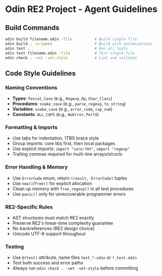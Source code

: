 # Odin RE2 Project - Agent Guidelines

## Build Commands
```bash
odin build filename.odin -file          # Build single file
odin build . -o:speed                   # Build with optimizations
odin test .                             # Run all tests
odin test filename.odin -file           # Test single file
odin check . -vet -vet-style            # Lint and validate
```

## Code Style Guidelines

### Naming Conventions
- **Types**: `Pascal_Case` (e.g., `Regexp_Op`, `Char_Class`)
- **Procedures**: `snake_case` (e.g., `parse_regexp`, `to_string`)
- **Variables**: `snake_case` (e.g., `error_code`, `cap_num`)
- **Constants**: `ALL_CAPS` (e.g., `NoError`, `PerlX`)

### Formatting & Imports
- Use tabs for indentation, 1TBS brace style
- Group imports: core libs first, then local packages
- Use explicit imports: `import "core:fmt"`, `import "regexp"`
- Trailing commas required for multi-line arrays/structs

### Error Handling & Memory
- Use `ErrorCode` enum, return `(result, ErrorCode)` tuples
- Use `new()`/`free()` for explicit allocation
- Clean up memory with `free_regexp()` in all test procedures
- Use `panic()` only for unrecoverable programmer errors

### RE2-Specific Rules
- AST structures must match RE2 exactly
- Preserve RE2's linear-time complexity guarantee
- No backreferences (RE2 design choice)
- Unicode UTF-8 support throughout

### Testing
- Use `@(test)` attribute, name files `test_*.odin` or `*_test.odin`
- Test both success and error paths
- Always run `odin check . -vet -vet-style` before committing